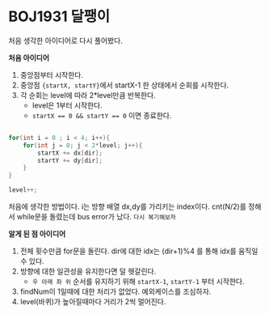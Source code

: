 # BOJ1931 달팽이

처음 생각한 아이디어로 다시 풀어봤다.

**처음 아이디어**

1. 중앙점부터 시작한다.
2. 중앙점 `{startX, startY}`에서 startX-1 한 상태에서 순회를 시작한다.
3. 각 순회는 level에 따라 2\*level만큼 반복한다.
   - level은 1부터 시작한다.
   - `startX == 0 && startY == 0` 이면 종료한다.

```cpp

for(int i = 0 ; i < 4; i++){
	for(int j = 0; j < 2*level; j++){
		startX += dx[dir];
     	startY += dy[dir];
	}
}

level++;
```

처음에 생각한 방법이다.
i는 방향 배열 dx,dy를 가리키는 index이다.
cnt(N/2)를 정해서 while문을 돌렸는데 bus error가 났다.
`다시 복기해보자`

**알게 된 점 아이디어**

1. 전체 횟수만큼 for문을 돌린다. dir에 대한 idx는 (dir+1)%4 를 통해 idx를 움직일 수 있다.
2. 방향에 대한 일관성을 유지한다면 덜 헷갈린다.
   - `우 아래 좌 위` 순서를 유지하기 위해 `startX-1`, `startY-1` 부터 시작한다.
3. findNum이 1일때에 대한 처리가 없었다. 예외케이스를 조심하자.
4. level(바퀴)가 높아질때마다 거리가 2씩 멀어진다.
